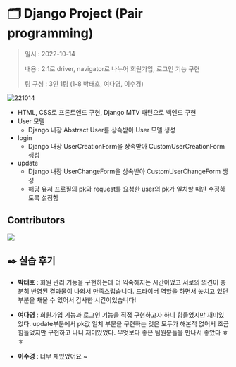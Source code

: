 # 🗂️ Django Project (Pair programming)

> 일시 : 2022-10-14
>
> 내용 : 2:1로 driver, navigator로 나누어 회원가입, 로그인 기능 구현
>
> 팀 구성 : 3인 1팀 (1-8 박태호, 여다영, 이수경)



![221014](https://user-images.githubusercontent.com/106902415/195806475-d816be6e-0aff-47d8-b89b-a00c27100ccd.gif)



- HTML, CSS로 프론트엔드 구현, Django MTV 패턴으로 백엔드 구현
- User 모델
  - Django 내장 Abstract User를 상속받아 User 모델 생성
- login
  - Django 내장 UserCreationForm을 상속받아 CustomUserCreationForm 생성
- update
  - Django 내장 UserChangeForm을 상속받아 CustomUserChangeForm 생성
  - 해당 유저 프로필의 pk와 request를 요청한 user의 pk가 일치할 때만 수정하도록 설정함



## Contributors

<a href="[https://github.com/code-sum/1014-PJT/graphs/contributors%22%3E](https://github.com/code-sum/1014-PJT/graphs/contributors"> <img src="https://contrib.rocks/image?repo=code-sum/1014-PJT" /></a>



## ✒️ 실습 후기

- **박태호** : 회원 관리 기능을 구현하는데 더 익숙해지는 시간이었고 서로의 의견이 충분히 반영된 결과물이 나와서 만족스럽습니다. 드라이버 역할을 하면서 놓치고 있던 부분을 채울 수 있어서 감사한 시간이었습니다!
- **여다영** : 회원가입 기능과 로그인 기능을 직접 구현하고자 하니 힘들었지만 재미있었다. update부분에서 pk값 일치 부분을 구현하는 것은 모두가 해본적 없어서 조금 힘들었지만 구현하고 나니 재미있었다. 무엇보다 좋은 팀원분들을 만나서 좋았다 ㅎㅎ

- **이수경** : 너무 재밌었어요 ~